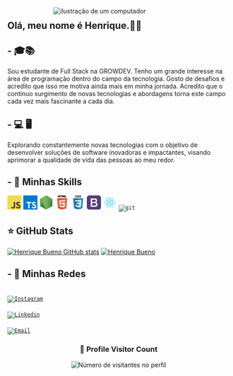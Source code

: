<img src="https://raw.githubusercontent.com/MicaelliMedeiros/micaellimedeiros/master/image/computer-illustration.png" alt="ilustração de um computador" min-width="400px" max-width="400px" width="400px" align="right">

## Olá, meu nome é Henrique.👋💜


 ## - 🎓📚 
 Sou estudante de Full Stack na GROWDEV. Tenho um grande interesse na
  área de programação dentro do campo da tecnologia. Gosto de desafios e
  acredito que isso me motiva ainda mais em minha jornada. Acredito que o
  contínuo surgimento de novas tecnologias e abordagens torna este campo cada
  vez mais fascinante a cada dia.


## - 💻 🖥️
Explorando constantemente novas tecnologias com o objetivo de desenvolver
soluções de software inovadoras e impactantes, visando aprimorar a qualidade de
vida das pessoas ao meu redor.

## -  🚀 Minhas Skills

<code><img height="32" src="https://raw.githubusercontent.com/github/explore/80688e429a7d4ef2fca1e82350fe8e3517d3494d/topics/javascript/javascript.png" alt="Javascript"/></code>
<code><img height="32" src="https://raw.githubusercontent.com/github/explore/80688e429a7d4ef2fca1e82350fe8e3517d3494d/topics/typescript/typescript.png" alt="Typescript"/></code>
<code><img height="32" src="https://raw.githubusercontent.com/github/explore/80688e429a7d4ef2fca1e82350fe8e3517d3494d/topics/nodejs/nodejs.png" alt="Nodejs"/></code>
<code><img height="32" src="https://raw.githubusercontent.com/github/explore/80688e429a7d4ef2fca1e82350fe8e3517d3494d/topics/html/html.png" alt="HTML5"/></code>
<code><img height="32" src="https://raw.githubusercontent.com/github/explore/80688e429a7d4ef2fca1e82350fe8e3517d3494d/topics/css/css.png" alt="CSS"/></code>
<code><img height="32" src="https://raw.githubusercontent.com/github/explore/80688e429a7d4ef2fca1e82350fe8e3517d3494d/topics/bootstrap/bootstrap.png" alt="Bootstrap"/></code>
<code><img height="32" src="https://raw.githubusercontent.com/github/explore/80688e429a7d4ef2fca1e82350fe8e3517d3494d/topics/react/react.png" alt="React"/></code>
<code><img height="32" src="https://git-scm.com/images/logos/downloads/Git-Icon-1788C.svg" alt="git"/></code>


## ⭐ GitHub Stats
[![Henrique Bueno GitHub stats](https://github-readme-stats.vercel.app/api?username=HenriBueno&show_icons=true&theme=dark)](https://github.com/HenriBueno)
[![Henrique Bueno](https://github-readme-stats.vercel.app/api/top-langs/?username=HenriBueno&hide=html&layout=compact&theme=dark)](https://github.com/HenriBueno)

## -  🚀 Minhas Redes

<code><a href="https://www.instagram.com/henrique_cb_99/" target="_blank"> <img height="32" src="https://github.com/HenriBueno/HenriBueno/assets/123429480/795e49f9-f61f-463f-8908-0a42c30f2195" alt="Instagram"/> </a></code>
<code><a href="https://www.linkedin.com/in/henrique-cavalheiro-bueno-6802a7248/" target="_blank"> <img height="32" src="https://github.com/HenriBueno/HenriBueno/assets/123429480/5048f6be-7ea7-4918-a644-f7c558720c78" alt="Linkedin"/>  </a></code>
<code><a href="mailto:henriquetribueno@gmail.com" target="_blank" > <img height="32" src="https://github.com/HenriBueno/HenriBueno/assets/123429480/8f41651e-2940-4007-8d9c-b08417acd8c7" alt="Email"/> </a></code>

<div align="center">
  <h3><b>📍 Profile Visitor Count</b></h3>
</div>

<p align="center">
  <img
    src="https://profile-counter.glitch.me/HenriBueno/count.svg"
    alt="Número de visitantes no perfil"
  />
</p>


